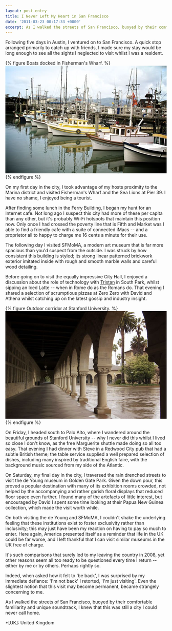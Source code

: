 ```yaml
---
layout: post-entry
title: I Never Left My Heart in San Francisco
date: '2011-03-23 00:17:33 +0000'
excerpt: As I walked the streets of San Francisco, buoyed by their comfortable familiarity and unique soundtrack, I knew that this was still a city I could never call home.
---
```

Following five days in Austin, I ventured on to San Francisco. A quick stop arranged primarily to catch up with friends, I made sure my stay would be long enough to see all the sights I neglected to visit whilst I was a resident.

{% figure Boats docked in Fisherman's Wharf. %}
![](/assets/images/2011/03/fishermanswharf.jpg) 
{% endfigure %}

On my first day in the city, I took advantage of my hosts proximity to the Marina district and visited Fisherman's Wharf and the Sea Lions at Pier 39. I have no shame, I enjoyed being a tourist.

After finding some lunch in the Ferry Building, I began my hunt for an Internet cafe. Not long ago I suspect this city had more of these per capita than any other, but it's probably Wi-Fi hotspots that maintain this position now. Only once I had crossed the poverty line that is Fifth and Market was I able to find a friendly cafe with a suite of connected iMacs -- and a proprietor all to happy to charge me 16 cents a minute for their use.


The following day I visited SFMoMA, a modern art museum that is far more spacious than you'd suspect from the outside. I was struck by how consistent this building is styled; its strong linear patterned brickwork exterior imitated inside with rough and smooth marble walls and careful wood detailing.

Before going on to visit the equally impressive City Hall, I enjoyed a discussion about the role of technology with [Tristan][1] in South Park, whilst sipping an Iced Latte -- when in Rome do as the Romans do. That evening I shared a selection of scrumptious pizzas at Zero Zero with David and Athena whilst catching up on the latest gossip and industry insight.

{% figure Outdoor corridor at Stanford University. %}
![](/assets/images/2011/03/stanforduniversity.jpg)
{% endfigure %}

On Friday, I headed south to Palo Alto, where I wandered around the beautiful grounds of Stanford University -- why I never did this whilst I lived so close I don't know, as the free Marguerite shuttle made doing so all too easy. That evening I had dinner with Steve in a Redwood City pub that had a subtle British theme; the table service supplied a well prepared selection of dishes, including many inspired by traditional English faire, with the background music sourced from my side of the Atlantic.

On Saturday, my final day in the city, I traversed the rain drenched streets to visit the de Young museum in Golden Gate Park. Given the down pour, this proved a popular destination with many of its exhibition rooms crowded, not helped by the accompanying and rather garish floral displays that reduced floor space even further. I found many of the artefacts of little interest, but encouraged by David I spent some time looking at their Papua New Guinea collection, which made the visit worth while.

On both visiting the de Young and SFMoMA, I couldn't shake the underlying feeling that these institutions exist to foster exclusivity rather than inclusivity; this may just have been my reaction on having to pay so much to enter. Here again, America presented itself as a reminder that life in the UK could be far worse, and I left thankful that I can visit similar museums in the UK free of charge.

It's such comparisons that surely led to my leaving the country in 2008, yet other reasons seem all too ready to be questioned every time I return -- either by me or by others. Perhaps rightly so.

Indeed, when asked how it felt to 'be back', I was surprised by my immediate defiance: 'I'm not back' I retorted, 'I'm just visiting'. Even the slightest notion that this visit may become permanent, became strangely concerning to me.

As I walked the streets of San Francisco, buoyed by their comfortable familiarity and unique soundtrack, I knew that this was still a city I could never call home.

[1]: http://tristanharris.com/

*[UK]: United Kingdom